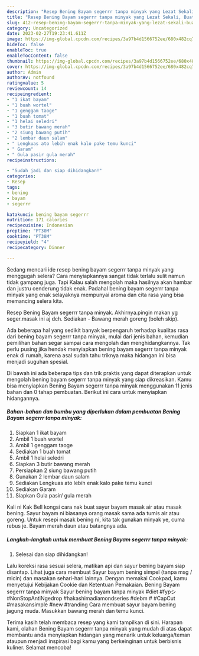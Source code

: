 ```yaml
---
description: "Resep Bening Bayam segerrr tanpa minyak yang Lezat Sekali, Buat Buka Puasa Bisa Manjain Lidah"
title: "Resep Bening Bayam segerrr tanpa minyak yang Lezat Sekali, Buat Buka Puasa Bisa Manjain Lidah"
slug: 412-resep-bening-bayam-segerrr-tanpa-minyak-yang-lezat-sekali-buat-buka-puasa-bisa-manjain-lidah
category: Uncategorized
date: 2023-02-27T19:23:41.611Z
image: https://img-global.cpcdn.com/recipes/3a97b4d1566752ee/680x482cq70/bening-bayam-segerrr-tanpa-minyak-foto-resep-utama.jpg
hideToc: false
enableToc: true
enableTocContent: false
thumbnail: https://img-global.cpcdn.com/recipes/3a97b4d1566752ee/680x482cq70/bening-bayam-segerrr-tanpa-minyak-foto-resep-utama.jpg
cover: https://img-global.cpcdn.com/recipes/3a97b4d1566752ee/680x482cq70/bening-bayam-segerrr-tanpa-minyak-foto-resep-utama.jpg
author: Admin
authorAv: notfound
ratingvalue: 5
reviewcount: 14
recipeingredient:
- "1 ikat bayam"
- "1 buah wortel"
- "1 genggam taoge"
- "1 buah tomat"
- "1 helai seledri"
- "3 butir bawang merah"
- "2 siung bawang putih"
- "2 lembar daun salam"
- " Lengkuas ato lebih enak kalo pake temu kunci"
- " Garam"
- " Gula pasir gula merah"
recipeinstructions:

- "Sudah jadi dan siap dihidangkan!"
categories:
- Resep
tags:
- bening
- bayam
- segerrr

katakunci: bening bayam segerrr 
nutrition: 171 calories
recipecuisine: Indonesian
preptime: "PT30M"
cooktime: "PT38M"
recipeyield: "4"
recipecategory: Dinner

---
```



Sedang mencari ide resep bening bayam segerrr tanpa minyak yang menggugah selera? Cara menyiapkannya sangat tidak terlalu sulit namun tidak gampang juga. Tapi Kalau salah mengolah maka hasilnya akan hambar dan justru cenderung tidak enak. Padahal bening bayam segerrr tanpa minyak yang enak selayaknya mempunyai aroma dan cita rasa yang bisa memancing selera kita.


Resep Bening Bayam segerrr tanpa minyak. Akhirnya.pingin makan yg seger.masak ini aj dch. Sediakan - Bawang merah goreng (boleh skip).

Ada beberapa hal yang sedikit banyak berpengaruh terhadap kualitas rasa dari bening bayam segerrr tanpa minyak, mulai dari jenis bahan, kemudian pemilihan bahan segar sampai cara mengolah dan menghidangkannya. Tak perlu pusing jika hendak menyiapkan bening bayam segerrr tanpa minyak enak di rumah, karena asal sudah tahu triknya maka hidangan ini bisa menjadi suguhan spesial.


Di bawah ini ada beberapa tips dan trik praktis yang dapat diterapkan untuk mengolah bening bayam segerrr tanpa minyak yang siap dikreasikan. Kamu bisa menyiapkan Bening Bayam segerrr tanpa minyak menggunakan 11 jenis bahan dan 0 tahap pembuatan. Berikut ini cara untuk menyiapkan hidangannya.

<!--inarticleads1-->

##### Bahan-bahan dan bumbu yang diperlukan dalam pembuatan Bening Bayam segerrr tanpa minyak:

1. Siapkan 1 ikat bayam
1. Ambil 1 buah wortel
1. Ambil 1 genggam taoge
1. Sediakan 1 buah tomat
1. Ambil 1 helai seledri
1. Siapkan 3 butir bawang merah
1. Persiapkan 2 siung bawang putih
1. Gunakan 2 lembar daun salam
1. Sediakan  Lengkuas ato lebih enak kalo pake temu kunci
1. Sediakan  Garam
1. Siapkan  Gula pasir/ gula merah


Kali ni Kak Bell kongsi cara nak buat sayur bayam masak air atau masak bening. Sayur bayam ni biasanya orang masak sama ada tumis air atau goreng. Untuk resepi masak bening ni, kita tak gunakan minyak ye, cuma rebus je. Bayam merah daun atau batangnya ada. 

<!--inarticleads2-->

##### Langkah-langkah untuk membuat Bening Bayam segerrr tanpa minyak:


1. Selesai dan siap dihidangkan!

Lalu koreksi rasa sesuai selera, matikan api dan sayur bening bayam siap disantap. Lihat juga cara membuat Sayur bayam bening simpel (tanpa msg / micin) dan masakan sehari-hari lainnya. Dengan memakai Cookpad, kamu menyetujui Kebijakan Cookie dan Ketentuan Pemakaian. Bening Bayam segerrr tanpa minyak Sayur bening bayam tanpa minyak #diet #fypシ #NonStopAntiNgedrop #hakashimadiamondseries #debm # #CapCut #masakansimple #new #tranding Cara membuat sayur bayam bening jagung muda. Masukkan bawang merah dan temu kunci. 

Terima kasih telah membaca resep yang kami tampilkan di sini. Harapan kami, olahan Bening Bayam segerrr tanpa minyak yang mudah di atas dapat membantu anda menyiapkan hidangan yang menarik untuk keluarga/teman ataupun menjadi inspirasi bagi kamu yang berkeinginan untuk berbisnis kuliner. Selamat mencoba!
